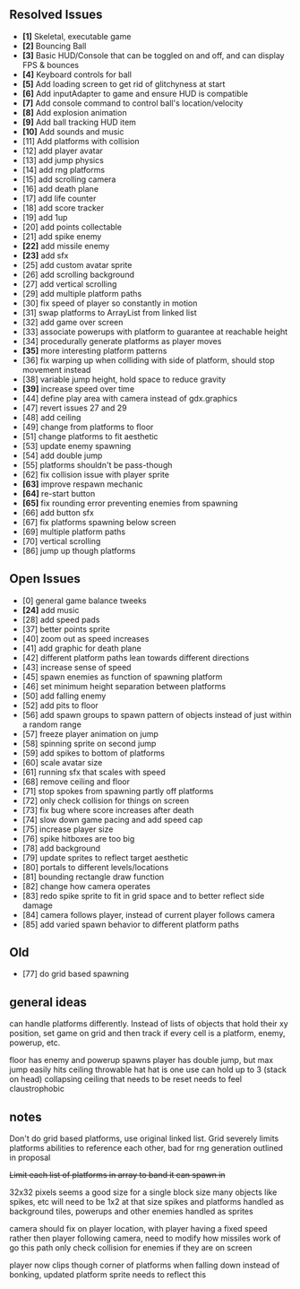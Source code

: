 ## Resolved Issues ##

- **[1]** Skeletal, executable game
- **[2]** Bouncing Ball
- **[3]** Basic HUD/Console that can be toggled on and off, and can display FPS & bounces
- **[4]** Keyboard controls for ball
- **[5]** Add loading screen to get rid of glitchyness at start
- **[6]** Add inputAdapter to game and ensure HUD is compatible
- **[7]** Add console command to control ball's location/velocity
- **[8]** Add explosion animation
- **[9]** Add ball tracking HUD item
- **[10]** Add sounds and music
 - [11] Add platforms with collision
 - [12] add player avatar
 - [13] add jump physics
 - [14] add rng platforms
 - [15] add scrolling camera
 - [16] add death plane
 - [17] add life counter
 - [18] add score tracker
 - [19] add 1up
 - [20] add points collectable
 - [21] add spike enemy
 - **[22]** add missile enemy
 - **[23]** add sfx
 - [25] add custom avatar sprite
 - [26] add scrolling background
 - [27] add vertical scrolling
 - [29] add multiple platform paths
 - [30] fix speed of player so constantly in motion
 - [31] swap platforms to ArrayList from linked list
 - [32] add game over screen
 - [33] associate powerups with platform to guarantee at reachable height
 - [34] procedurally generate platforms as player moves
 - **[35]** more interesting platform patterns
 - [36] fix warping up when colliding with side of platform, should stop movement instead
 - [38] variable jump height, hold space to reduce gravity
 - **[39]** increase speed over time
 - [44] define play area with camera instead of gdx.graphics
 - [47] revert issues 27 and 29
 - [48] add ceiling
 - [49] change from platforms to floor
 - [51] change platforms to fit aesthetic
 - [53] update enemy spawning
 - [54] add double jump
 - [55] platforms shouldn't be pass-though
 - [62] fix collision issue with player sprite
 - **[63]** improve respawn mechanic
 - **[64]** re-start button
 - **[65]** fix rounding error preventing enemies from spawning
 - [66] add button sfx
 - [67] fix platforms spawning below screen
 - [69] multiple platform paths
 - [70] vertical scrolling
 - [86] jump up though platforms

## Open Issues ##

 - [0] general game balance tweeks
 - **[24]** add music
 - [28] add speed pads
 - [37] better points sprite
 - [40] zoom out as speed increases
 - [41] add graphic for death plane
 - [42] different platform paths lean towards different directions
 - [43] increase sense of speed
 - [45] spawn enemies as function of spawning platform
 - [46] set minimum height separation between platforms
 - [50] add falling enemy
 - [52] add pits to floor
 - [56] add spawn groups to spawn pattern of objects instead of just within a random range
 - [57] freeze player animation on jump
 - [58] spinning sprite on second jump
 - [59] add spikes to bottom of platforms
 - [60] scale avatar size
 - [61] running sfx that scales with speed
 - [68] remove ceiling and floor
 - [71] stop spokes from spawning partly off platforms
 - [72] only check collision for things on screen
 - [73] fix bug where score increases after death
 - [74] slow down game pacing and add speed cap
 - [75] increase player size
 - [76] spike hitboxes are too big
 - [78] add background
 - [79] update sprites to reflect target aesthetic
 - [80] portals to different levels/locations
 - [81] bounding rectangle draw function
 - [82] change how camera operates
 - [83] redo spike sprite to fit in grid space and to better reflect side damage
 - [84] camera follows player, instead of current player follows camera
 - [85] add varied spawn behavior to different platform paths
 
 ## Old ##
 - [77] do grid based spawning


## general ideas ##
can handle platforms differently. Instead of lists of objects that hold their xy position, set game on grid and then track if every cell is a platform, enemy, powerup, etc.

floor has enemy and powerup spawns
player has double jump, but max jump easily hits ceiling
throwable hat
hat is one use
can hold up to 3 (stack on head)
collapsing ceiling that needs to be reset
needs to feel claustrophobic

## notes ##
Don't do grid based platforms, use original linked list. Grid severely limits platforms abilities to reference each other, bad for rng generation outlined in proposal

~~Limit each list of platforms in array to band it can spawn in~~

32x32 pixels seems a good size for a single block size
many objects like spikes, etc will need to be 1x2 at that size
spikes and platforms handled as background tiles, powerups and other enemies handled as sprites

camera should fix on player location, with player having a fixed speed rather then player following camera, need to modify how missiles work of go this path
only check collision for enemies if they are on screen

player now clips though corner of platforms when falling down instead of bonking, updated platform sprite needs to reflect this